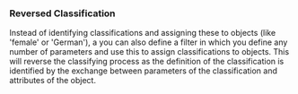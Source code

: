 ### Reversed Classification

Instead of identifying classifications and assigning these to objects (like 'female' or 'German'), a you can also define a filter in which you define any number of parameters and use this to assign classifications to objects. This will reverse the classifying process as the definition of the classification is identified by the exchange between parameters of the classification and attributes of the object.